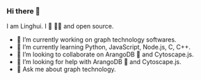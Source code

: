 ### Hi there 👋


I am Linghui. I 💙 :man_technologist: and open source.

- 🔭 I’m currently working on graph technology softwares.
- 🌱 I’m currently learning Python, JavaScript, Node.js, C, C++.
- 👯 I’m looking to collaborate on ArangoDB 🥑 and Cytoscape.js.
- 🤔 I’m looking for help with ArangoDB 🥑 and Cytoscape.js.
- 💬 Ask me about graph technology.
